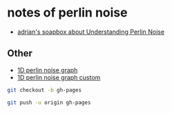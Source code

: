 
# notes of perlin noise

- [adrian's soapbox about Understanding Perlin Noise](http://adrianb.io/2014/08/09/perlinnoise.html)



## Other

- [1D perlin noise graph](https://mebusy.github.io/perlinnoise_note/src/1d_noise_graph/index.html)
- [1D perlin noise graph custom](https://mebusy.github.io/perlinnoise_note/src/1d_noise_graph_m/index.html)


```bash
git checkout -b gh-pages

git push -u origin gh-pages
```


